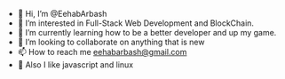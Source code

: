 - 👋 Hi, I’m @EehabArbash
- 👀 I’m interested in Full-Stack Web Development and BlockChain.
- 🌱 I’m currently learning how to be a better developer and up my game.
- 💞️ I’m looking to collaborate on anything that is new 
- 📫 How to reach me eehabarbash@gmail.com
- 👀 Also I like javascript and linux 
<!---
EehabArbash/EehabArbash is a ✨ special ✨ repository because its `README.md` (this file) appears on your GitHub profile.
You can click the Preview link to take a look at your changes.
--->
